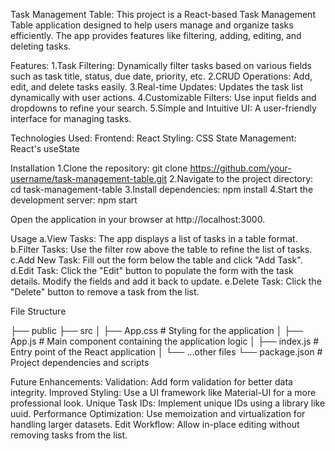 Task Management Table: 
This project is a React-based Task Management Table application designed to help users manage and organize tasks efficiently. The app provides features like filtering, adding, editing, and deleting tasks.

Features:
  1.Task Filtering: Dynamically filter tasks based on various fields such as task title, status, due date, priority, etc.
  2.CRUD Operations: Add, edit, and delete tasks easily.
  3.Real-time Updates: Updates the task list dynamically with user actions.
  4.Customizable Filters: Use input fields and dropdowns to refine your search.
  5.Simple and Intuitive UI: A user-friendly interface for managing tasks.

Technologies Used:
  Frontend: React
  Styling: CSS
  State Management: React's useState

Installation
1.Clone the repository:
    git clone https://github.com/your-username/task-management-table.git
2.Navigate to the project directory:
    cd task-management-table
3.Install dependencies:
    npm install
4.Start the development server:
    npm start

Open the application in your browser at http://localhost:3000.

Usage
  a.View Tasks: The app displays a list of tasks in a table format.
  b.Filter Tasks: Use the filter row above the table to refine the list of tasks.
  c.Add New Task: Fill out the form below the table and click "Add Task".
  d.Edit Task: Click the "Edit" button to populate the form with the task details. Modify the fields and add it back to update.
  e.Delete Task: Click the "Delete" button to remove a task from the list.

File Structure

├── public
├── src
│   ├── App.css          # Styling for the application
│   ├── App.js           # Main component containing the application logic
│   ├── index.js         # Entry point of the React application
│   └── ...other files
└── package.json         # Project dependencies and scripts

Future Enhancements:
  Validation: Add form validation for better data integrity.
  Improved Styling: Use a UI framework like Material-UI for a more professional look.
  Unique Task IDs: Implement unique IDs using a library like uuid.
  Performance Optimization: Use memoization and virtualization for handling larger datasets.
  Edit Workflow: Allow in-place editing without removing tasks from the list.



